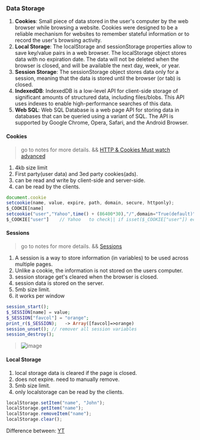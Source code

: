 ### Data Storage
1. **Cookies**: Small piece of data stored in the user's computer by the web browser while browsing a website. Cookies were designed to be a reliable mechanism for websites to remember stateful information or to record the user's browsing activity.
1. **Local Storage**: The localStorage and sessionStorage properties allow to save key/value pairs in a web browser. The localStorage object stores data with no expiration date. The data will not be deleted when the browser is closed, and will be available the next day, week, or year.
1. **Session Storage**: The sessionStorage object stores data only for a session, meaning that the data is stored until the browser (or tab) is closed.
1. **IndexedDB**: IndexedDB is a low-level API for client-side storage of significant amounts of structured data, including files/blobs. This API uses indexes to enable high-performance searches of this data.
1. **Web SQL**: Web SQL Database is a web page API for storing data in databases that can be queried using a variant of SQL. The API is supported by Google Chrome, Opera, Safari, and the Android Browser.

#### Cookies
> go to notes for more details. && [HTTP & Cookies Must watch advanced](https://youtu.be/s04Vjlcgwco?si=2LILTvPDvzgho92P)
1. 4kb size limit
1. First party(user data) and 3ed party cookies(ads).
4. can be read and write by client-side and server-side.
5. can be read by the clients.
```js
document.cookie
setcookie(name, value, expire, path, domain, secure, httponly);
$_COOKIE[name]
setcookie("user","Yahoo",time() + (86400*30),"/",domain="True(default)",secure,httponly);
$_COOKIE["user"]    // Yahoo   to check|| if isset($_COOKIE["user"]) echo "set" else "not"
```
#### Sessions
> go to notes for more details. && [Sessions](https://youtu.be/9l3z9j4J9cY?si=2LILTvPDvzgho92P)
1. A session is a way to store information (in variables) to be used across multiple pages.
2. Unlike a cookie, the information is not stored on the users computer.
3. session storage get's cleared when the browser is closed.
4. session data is stored on the server.
5. 5mb size limit.
6. it works per window
```php
session_start();
$_SESSION[name] = value;
$_SESSION["favcol"] = "orange";
print_r($_SESSION);   -> Array([favcol]=>orange)
session_unset(); // remover all session variables
session_destroy();
```
> ![image](https://github.com/Ayon-SSP/Ayon-SSP/assets/80549753/04ac0a38-3a52-4074-9c32-6f188199e87b)
#### Local Storage
1. local storage data is cleared if the page is closed.
2. does not expire. need to manually remove.
3. 5mb size limit.
4. only localstorage can be read by the clients.
```js
localStorage.setItem("name", "John");
localStorage.getItem("name");
localStorage.removeItem("name");
localStorage.clear();
```
Difference between: [YT](https://youtu.be/TyjJsSBLijc?t=296)
